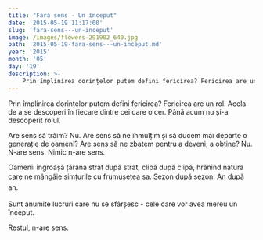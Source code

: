 ```yaml
---
title: "Fără sens - Un început"
date: '2015-05-19 11:17:00'
slug: 'fara-sens---un-inceput'
image: /images/flowers-291902_640.jpg
path: '2015-05-19-fara-sens---un-inceput.md'
year: '2015'
month: '05'
day: '19'
description: >-
    Prin împlinirea dorințelor putem defini fericirea? Fericirea are un rol. Acela de a se descoperi în fiecare dintre cei care o cer. Până acum nu și-a descoperit rolul.Are sens să trăim? Nu. Are sens s
---
```

<div class="kg-card-markdown"><p>Prin împlinirea dorințelor putem defini fericirea? Fericirea are un rol. Acela de a se descoperi în fiecare dintre cei care o cer. Până acum nu și-a descoperit rolul.</p>
<p>Are sens să trăim? Nu. Are sens să ne înmulțim și să ducem mai departe o generație de oameni? Are sens să ne zbatem pentru a deveni, a obține?  Nu. N-are sens. Nimic n-are sens.</p>
<p>Oamenii îngroașă țărâna strat după strat, clipă după clipă, hrănind  natura care ne mângâie simțurile<span style="line-height: 20.7999992370605px;"> </span><span style="line-height: 20.7999992370605px;">cu </span>frumusețea<span style="line-height: 20.7999992370605px;"> sa</span><span style="line-height: 1.6;">. </span>Sezon<span style="line-height: 1.6;"> după </span>sezon<span style="line-height: 1.6;">. An după an.</span></p>
<p>Sunt anumite lucruri care nu se sfârșesc - cele care vor avea mereu un început.</p>
<p>Restul, n-are sens.</p>
</div>
    